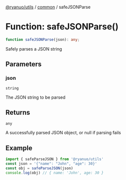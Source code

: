[@ryanuo/utils](../../index.md) / [common](../index.md) / safeJSONParse

# Function: safeJSONParse()

```ts
function safeJSONParse(json): any;
```

Safely parses a JSON string

## Parameters

### json

`string`

The JSON string to be parsed

## Returns

`any`

A successfully parsed JSON object, or null if parsing fails

## Example

```ts twoslash
import { safeParseJSON } from '@ryanuo/utils'
const json = '{"name": "John", "age": 30}'
const obj = safeParseJSON(json)
console.log(obj) // { name: 'John', age: 30 }
```
